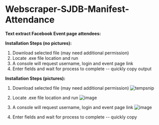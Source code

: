 # Webscraper-SJDB-Manifest-Attendance

**Text extract Facebook Event page attendees:**

**Installation Steps (no pictures):**
1. Download selected file (may need additional permission)
2. Locate .exe file location and run
3. A console will request username, login and event page link
4. Enter fields and wait for process to complete -- quickly copy output

**Installation Steps (pictures):**
1. Download selected file (may need additional permission)
![tempsnip](https://user-images.githubusercontent.com/59778724/221738721-27533ae3-f206-4539-9cec-0ce9b6dfb4f9.png)

2. Locate .exe file location and run
![image](https://user-images.githubusercontent.com/59778724/221738992-4364d5f7-b844-4aec-a3cd-88019d554eca.png)

3. A console will request username, login and event page link
![image](https://user-images.githubusercontent.com/59778724/221739057-7687d434-f154-4ce6-9586-46e8997c6b95.png)

4. Enter fields and wait for process to complete -- quickly copy 
